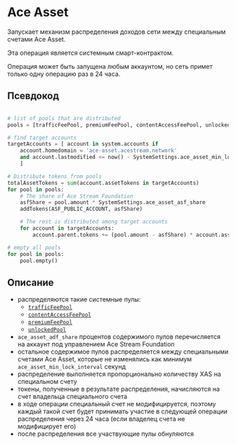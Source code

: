 # Ace Asset

Запускает механизм распределения доходов сети между специальным счетами Ace Asset.

Эта операция является системным смарт-контрактом.

Операция может быть запущена любым аккаунтом, но сеть примет только одну операцию раз в 24 часа.


## Псевдокод

```python

# list of pools that are distributed
pools = [trafficFeePool, premiumFeePool, contentAccessFeePool, unlockedPool]

# find target accounts
targetAccounts = [ account in system.accounts if
    account.homedomain = 'ace-asset.acestream.network'
    and account.lastmodified <= now() - SystemSettings.ace_asset_min_lock_interval
    ]

# Distribute tokens from pools
totalAssetTokens = sum(account.assetTokens in targetAccounts)
for pool in pools:
    # The share of Ace Stream Foundation
    asfShare = pool.amount * SystemSettings.ace_asset_asf_share
    addTokens(ASF_PUBLIC_ACCOUNT, asfShare)

    # The rest is distributed among target accounts
    for account in targetAccounts:
        account.parent.tokens += (pool.amount - asfShare) * account.assetTokens / totalAssetTokens

# empty all pools
for pool in pools:
    pool.empty()
```


## Описание

- распределяются такие системные пулы:
    - [`trafficFeePool`][1]
    - [`contentAccessFeePool`][4]
    - [`premiumFeePool`][2]
    - [`unlockedPool`][3]
- `ace_asset_adf_share` процентов содержимого пулов перечисляется на аккаунт под управлением Ace Stream Foundation
- остальное содержимое пулов распределяется между специальными счетами Ace Asset, которые не изменялись как минимум `ace_asset_min_lock_interval` секунд
- распределение выполняется пропорционально количеству XAS на специальном счету
- токены, полученные в результате распределения, начисляются на счет владельца специального счета
- в ходе операции специальный счет не модифицируется, поэтому каждый такой счет будет принимать участие в следующей операции распределения через 24 часа (если владелец счета не модифицирует его)
- после распределения все участвующие пулы обнуляются

[1]: ../glossary/system-pools.md#trafficfeepool
[2]: ../glossary/system-pools.md#premiumfeepool
[3]: ../glossary/system-pools.md#unlockedpool
[4]: ../glossary/system-pools.md#contentaccessfeepool
